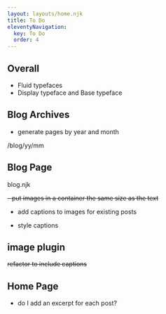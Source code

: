 ```yaml
---
layout: layouts/home.njk
title: To Do
eleventyNavigation:
  key: To Do
  order: 4
---
```


## Overall

- Fluid typefaces
- Display typeface and Base typeface
  
## Blog Archives
- generate pages by year and month

/blog/yy/mm

## Blog Page
blog.njk

~~- put images in a container the same size as the text~~

- add captions to images for existing posts

- style captions
  
## image plugin

~~refactor to include captions~~

## Home Page

- do I add an excerpt for each post?  


    